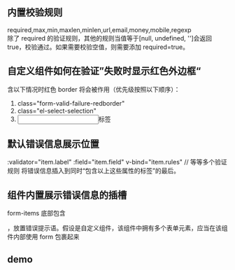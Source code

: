 ## 内置校验规则

required,max,min,maxlen,minlen,url,email,money,mobile,regexp  
除了 required 的验证规则，其他的规则当值等于[null, undefined, '']会返回 true，校验通过。如果需要校验空值，则需要添加 required=true。

## 自定义组件如何在验证”失败时显示红色外边框“

含以下情况时红色 border 将会被作用（优先级按照以下顺序）：

1. class="form-valid-failure-redborder"
2. class="el-select-selection"
3. <input/>标签

## 默认错误信息展示位置

:validator="item.label"
:field="item.field"
v-bind="item.rules" // 等等多个验证规则
将错误信息插入到同时“包含以上这些属性的标签”的最后。

## 组件内置展示错误信息的插槽

form-items 底部包含<p class="error-tips"></p>，放置错误提示语。假设是自定义组件，该组件中拥有多个表单元素，应当在该组件内部使用 form 包裹起来

## demo

